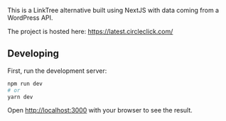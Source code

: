 This is a LinkTree alternative built using NextJS with data coming from a WordPress API.

The project is hosted here:
https://latest.circleclick.com/

## Developing

First, run the development server:

```bash
npm run dev
# or
yarn dev
```

Open [http://localhost:3000](http://localhost:3000) with your browser to see the result.